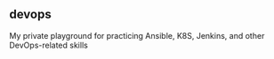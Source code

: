 ## devops

My private playground for practicing Ansible, K8S, Jenkins, and other DevOps-related skills
